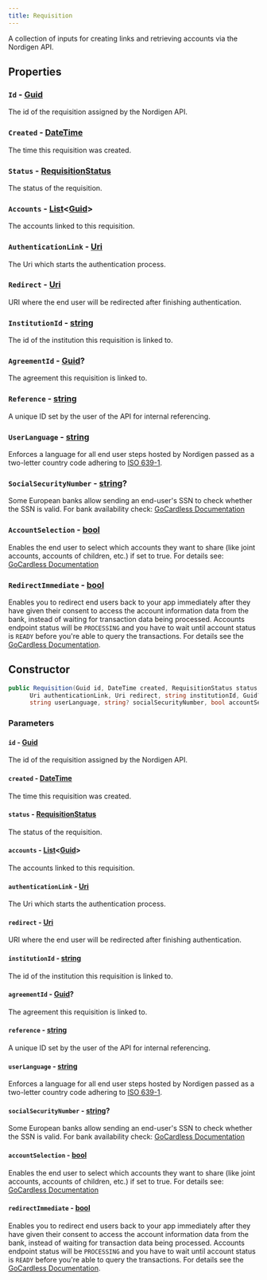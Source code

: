 ```yaml
---
title: Requisition
---
```


A collection of inputs for creating links and retrieving accounts via the Nordigen API.

## Properties

### `Id` - [Guid](https://learn.microsoft.com/en-us/dotnet/api/system.guid)

The id of the requisition assigned by the Nordigen API.

### `Created` - [DateTime](https://learn.microsoft.com/en-us/dotnet/api/system.datetime)

The time this requisition was created.

### `Status` - [RequisitionStatus](/docs/api-reference/responses/requisition-status)

The status of the requisition.

### `Accounts` - [List](https://learn.microsoft.com/en-us/dotnet/api/system.collections.generic.list-1)\<[Guid](https://learn.microsoft.com/en-us/dotnet/api/system.guid)\>

The accounts linked to this requisition.

### `AuthenticationLink` - [Uri](https://learn.microsoft.com/en-us/dotnet/api/system.uri)

The Uri which starts the authentication process.

### `Redirect` - [Uri](https://learn.microsoft.com/en-us/dotnet/api/system.uri)

URI where the end user will be redirected after finishing authentication.

### `InstitutionId` - [string](https://learn.microsoft.com/en-us/dotnet/csharp/language-reference/builtin-types/reference-types#the-string-type)

The id of the institution this requisition is linked to.

### `AgreementId` - [Guid](https://learn.microsoft.com/en-us/dotnet/api/system.guid)?

The agreement this requisition is linked to.

### `Reference` - [string](https://learn.microsoft.com/en-us/dotnet/csharp/language-reference/builtin-types/reference-types#the-string-type)

A unique ID set by the user of the API for internal referencing.

### `UserLanguage` - [string](https://learn.microsoft.com/en-us/dotnet/csharp/language-reference/builtin-types/reference-types#the-string-type)

Enforces a language for all end user steps hosted by Nordigen passed as a two-letter country code adhering to [ISO 639-1](https://wikipedia.org/wiki/ISO_639-1).

### `SocialSecurityNumber` - [string](https://learn.microsoft.com/en-us/dotnet/csharp/language-reference/builtin-types/reference-types#the-string-type)?

Some European banks allow sending an end-user's SSN to check whether the SSN is valid. For bank availability check: [GoCardless Documentation](https://nordigen.zendesk.com/hc/en-gb/articles/6761166365085-SSN-verification-feature-for-specific-banks)

### `AccountSelection` - [bool](https://learn.microsoft.com/en-us/dotnet/csharp/language-reference/builtin-types/bool)

Enables the end user to select which accounts they want to share (like joint accounts, accounts of children, etc.) if set to true. For details see: [GoCardless Documentation](https://nordigen.zendesk.com/hc/en-gb/articles/6760703821725-Account-selection-feature)

### `RedirectImmediate` - [bool](https://learn.microsoft.com/en-us/dotnet/csharp/language-reference/builtin-types/bool)

Enables you to redirect end users back to your app immediately after they have given their consent to access the account information data from the bank, instead of waiting for transaction data being processed. Accounts endpoint status will be `PROCESSING` and you have to wait until account status is `READY` before you're able to query the transactions. For details see the [GoCardless Documentation](https://nordigen.zendesk.com/hc/en-gb/articles/6772857816477-Immediate-end-user-redirect-from-bank-after-consent).

## Constructor

```csharp
public Requisition(Guid id, DateTime created, RequisitionStatus status, List<Guid> accounts,
      Uri authenticationLink, Uri redirect, string institutionId, Guid? agreementId, string reference,
      string userLanguage, string? socialSecurityNumber, bool accountSelection, bool redirectImmediate)
```

### Parameters

#### `id` - [Guid](https://learn.microsoft.com/en-us/dotnet/api/system.guid)

The id of the requisition assigned by the Nordigen API.

#### `created` - [DateTime](https://learn.microsoft.com/en-us/dotnet/api/system.datetime)

The time this requisition was created.

#### `status` - [RequisitionStatus](/docs/api-reference/responses/requisition-status)

The status of the requisition.

#### `accounts` - [List](https://learn.microsoft.com/en-us/dotnet/api/system.collections.generic.list-1)\<[Guid](https://learn.microsoft.com/en-us/dotnet/api/system.guid)\>

The accounts linked to this requisition.

#### `authenticationLink` - [Uri](https://learn.microsoft.com/en-us/dotnet/api/system.uri)

The Uri which starts the authentication process.

#### `redirect` - [Uri](https://learn.microsoft.com/en-us/dotnet/api/system.uri)

URI where the end user will be redirected after finishing authentication.

#### `institutionId` - [string](https://learn.microsoft.com/en-us/dotnet/csharp/language-reference/builtin-types/reference-types#the-string-type)

The id of the institution this requisition is linked to.

#### `agreementId` - [Guid](https://learn.microsoft.com/en-us/dotnet/api/system.guid)?

The agreement this requisition is linked to.

#### `reference` - [string](https://learn.microsoft.com/en-us/dotnet/csharp/language-reference/builtin-types/reference-types#the-string-type)

A unique ID set by the user of the API for internal referencing.

#### `userLanguage` - [string](https://learn.microsoft.com/en-us/dotnet/csharp/language-reference/builtin-types/reference-types#the-string-type)

Enforces a language for all end user steps hosted by Nordigen passed as a two-letter country code adhering to [ISO 639-1](https://wikipedia.org/wiki/ISO_639-1).

#### `socialSecurityNumber` - [string](https://learn.microsoft.com/en-us/dotnet/csharp/language-reference/builtin-types/reference-types#the-string-type)?

Some European banks allow sending an end-user's SSN to check whether the SSN is valid. For bank availability check: [GoCardless Documentation](https://nordigen.zendesk.com/hc/en-gb/articles/6761166365085-SSN-verification-feature-for-specific-banks)

#### `accountSelection` - [bool](https://learn.microsoft.com/en-us/dotnet/csharp/language-reference/builtin-types/bool)

Enables the end user to select which accounts they want to share (like joint accounts, accounts of children, etc.) if set to true. For details see: [GoCardless Documentation](https://nordigen.zendesk.com/hc/en-gb/articles/6760703821725-Account-selection-feature)

#### `redirectImmediate` - [bool](https://learn.microsoft.com/en-us/dotnet/csharp/language-reference/builtin-types/bool)

Enables you to redirect end users back to your app immediately after they have given their consent to access the account information data from the bank, instead of waiting for transaction data being processed. Accounts endpoint status will be `PROCESSING` and you have to wait until account status is `READY` before you're able to query the transactions. For details see the [GoCardless Documentation](https://nordigen.zendesk.com/hc/en-gb/articles/6772857816477-Immediate-end-user-redirect-from-bank-after-consent).
